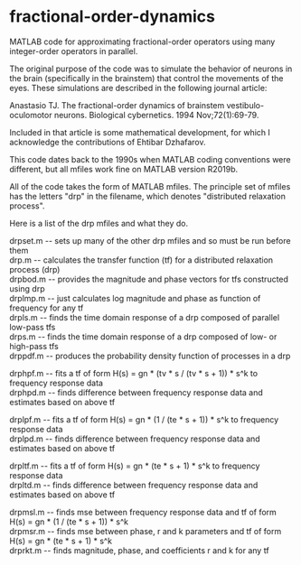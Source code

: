 # fractional-order-dynamics

MATLAB code for approximating fractional-order operators using many integer-order operators in parallel. 

The original purpose of the code was to simulate the behavior of neurons in the brain (specifically in the brainstem) that control the movements of the eyes. These simulations are described in the following journal article:

Anastasio TJ. The fractional-order dynamics of brainstem vestibulo-oculomotor neurons. Biological cybernetics. 1994 Nov;72(1):69-79.

Included in that article is some mathematical development, for which I acknowledge the contributions of Ehtibar Dzhafarov.        

This code dates back to the 1990s when MATLAB coding conventions were different, but all mfiles work fine on MATLAB version R2019b.        

All of the code takes the form of MATLAB mfiles. The principle set of mfiles has the letters "drp" in the filename, which denotes "distributed relaxation process". 

Here is a list of the drp mfiles and what they do. 

drpset.m -- sets up many of the other drp mfiles and so must be run before them                    
drp.m    -- calculates the transfer function (tf) for a distributed relaxation process (drp)                
drpbod.m -- provides the magnitude and phase vectors for tfs constructed using drp     
drplmp.m -- just calculates log magnitude and phase as function of frequency for any tf            
drpls.m  -- finds the time domain response of a drp composed of parallel low-pass tfs                   
drps.m   -- finds the time domain response of a drp composed of low- or high-pass tfs              
drppdf.m -- produces the probability density function of processes in a drp                     

drphpf.m -- fits a tf of form H(s) = gn * (tv * s / (tv * s + 1)) * s^k to frequency response data              
drphpd.m -- finds difference between frequency response data and estimates based on above tf       

drplpf.m -- fits a tf of form H(s) = gn * (1 / (te * s + 1)) * s^k to frequency response data                      
drplpd.m -- finds difference between frequency response data and estimates based on above tf

drpltf.m -- fits a tf of form H(s) = gn * (te * s + 1) * s^k to frequency response data              
drpltd.m -- finds difference between frequency response data and estimates based on above tf               

drpmsl.m -- finds mse between frequency response data and tf of form H(s) = gn * (1 / (te * s + 1)) * s^k            
drpmsr.m -- finds mse between phase, r and k parameters and tf of form H(s) = gn * (te * s + 1) * s^k               
drprkt.m -- finds magnitude, phase, and coefficients r and k for any tf                                                       

